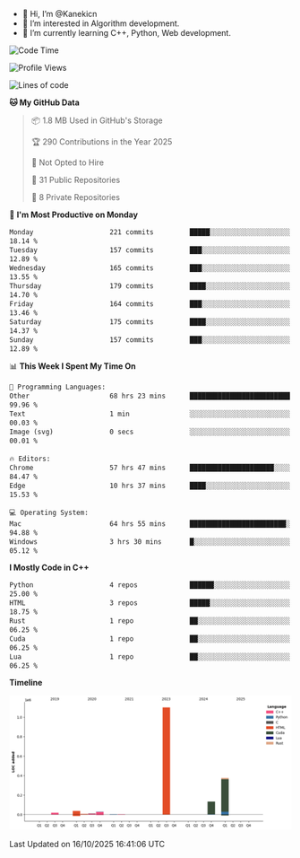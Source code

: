 - 👋 Hi, I’m @Kanekicn
- 👀 I’m interested in Algorithm development.
- 🌱 I’m currently learning C++, Python, Web development.

<!---
cotecsz/cotecsz is a ✨ special ✨ repository because its `README.md` (this file) appears on your GitHub profile.
You can click the Preview link to take a look at your changes.
--->

<!--START_SECTION:waka-->
![Code Time](http://img.shields.io/badge/Code%20Time-4%2C696%20hrs%2028%20mins-blue)

![Profile Views](http://img.shields.io/badge/Profile%20Views-0-blue)

![Lines of code](https://img.shields.io/badge/From%20Hello%20World%20I%27ve%20Written-1.7%20million%20lines%20of%20code-blue)

**🐱 My GitHub Data** 

> 📦 1.8 MB Used in GitHub's Storage 
 > 
> 🏆 290 Contributions in the Year 2025
 > 
> 🚫 Not Opted to Hire
 > 
> 📜 31 Public Repositories 
 > 
> 🔑 8 Private Repositories 
 > 
📅 **I'm Most Productive on Monday** 

```text
Monday                   221 commits         █████░░░░░░░░░░░░░░░░░░░░   18.14 % 
Tuesday                  157 commits         ███░░░░░░░░░░░░░░░░░░░░░░   12.89 % 
Wednesday                165 commits         ███░░░░░░░░░░░░░░░░░░░░░░   13.55 % 
Thursday                 179 commits         ████░░░░░░░░░░░░░░░░░░░░░   14.70 % 
Friday                   164 commits         ███░░░░░░░░░░░░░░░░░░░░░░   13.46 % 
Saturday                 175 commits         ████░░░░░░░░░░░░░░░░░░░░░   14.37 % 
Sunday                   157 commits         ███░░░░░░░░░░░░░░░░░░░░░░   12.89 % 
```


📊 **This Week I Spent My Time On** 

```text
💬 Programming Languages: 
Other                    68 hrs 23 mins      █████████████████████████   99.96 % 
Text                     1 min               ░░░░░░░░░░░░░░░░░░░░░░░░░   00.03 % 
Image (svg)              0 secs              ░░░░░░░░░░░░░░░░░░░░░░░░░   00.01 % 

🔥 Editors: 
Chrome                   57 hrs 47 mins      █████████████████████░░░░   84.47 % 
Edge                     10 hrs 37 mins      ████░░░░░░░░░░░░░░░░░░░░░   15.53 % 

💻 Operating System: 
Mac                      64 hrs 55 mins      ████████████████████████░   94.88 % 
Windows                  3 hrs 30 mins       █░░░░░░░░░░░░░░░░░░░░░░░░   05.12 % 
```

**I Mostly Code in C++** 

```text
Python                   4 repos             ██████░░░░░░░░░░░░░░░░░░░   25.00 % 
HTML                     3 repos             █████░░░░░░░░░░░░░░░░░░░░   18.75 % 
Rust                     1 repo              ██░░░░░░░░░░░░░░░░░░░░░░░   06.25 % 
Cuda                     1 repo              ██░░░░░░░░░░░░░░░░░░░░░░░   06.25 % 
Lua                      1 repo              ██░░░░░░░░░░░░░░░░░░░░░░░   06.25 % 
```



**Timeline**

![Lines of Code chart](https://raw.githubusercontent.com/Kanekicn/Kanekicn/master/assets/bar_graph.png)


 Last Updated on 16/10/2025 16:41:06 UTC
<!--END_SECTION:waka-->
